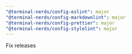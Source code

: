 ```yaml
---
"@terminal-nerds/config-eslint": major
"@terminal-nerds/config-markdownlint": major
"@terminal-nerds/config-prettier": major
"@terminal-nerds/config-stylelint": major
---
```


Fix releases
